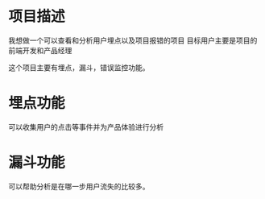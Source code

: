 # 项目描述
我想做一个可以查看和分析用户埋点以及项目报错的项目
目标用户主要是项目的前端开发和产品经理

这个项目主要有埋点，漏斗，错误监控功能。
# 埋点功能
可以收集用户的点击等事件并为产品体验进行分析
# 漏斗功能
可以帮助分析是在哪一步用户流失的比较多。